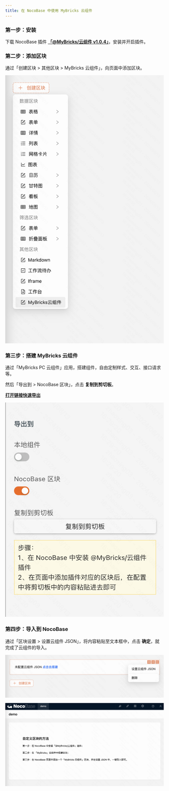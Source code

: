 ```yaml
---
title: 在 NocoBase 中使用 MyBricks 云组件
---
```


### 第一步：安装

下载 NocoBase 插件 **[「@MyBricks/云组件 v1.0.4」](https://releases.mybricks.world/nocobase-plugin-cloud-com/cloud-com-1.0.4.tgz)**，安装并开启插件。

### 第二步：添加区块

通过「创建区块 > 其他区块 > MyBricks 云组件」，向页面中添加区块。

![alt text](img/image.png)

### 第三步：搭建 MyBricks 云组件

通过「MyBricks PC 云组件」应用，搭建组件，自由定制样式、交互、接口请求等。

然后「导出到 > NocoBase 区块」，点击 **复制到剪切板**。

**[打开链接快速导出](https://my.mybricks.world/mybricks-app-pc-cdm/index.html?id=596783300124741)**

![alt text](img/image-1.png)

### 第四步：导入到 NocoBase

通过「区块设置 > 设置云组件 JSON」，将内容粘贴至文本框中，点击 **确定**，就完成了云组件的导入。

![alt text](img/image-2.png)

![alt text](img/image-3.png)

